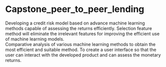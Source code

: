 # Capstone_peer_to_peer_lending
 Developing a credit risk model based on advance machine learning methods capable of assessing the returns efficiently. 
 Selection feature method will eliminate the irrelevant features for improving the efficient use of machine learning models.  
 Comparative analysis of various machine learning methods to obtain the most efficient and suitable method. 
 To create a user interface so that the user can interact with the developed product and can assess the monetary returns. 
 
